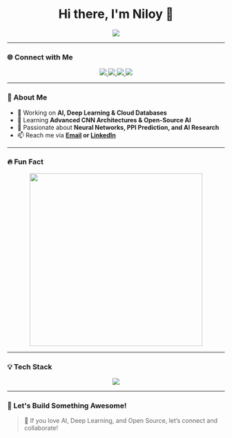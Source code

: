 <h1 align="center">Hi there, I'm Niloy 👋</h1>

<p align="center">
  <img src="https://readme-typing-svg.demolab.com?font=Fira+Code&size=24&pause=1000&color=00FF00&center=true&vCenter=true&width=500&lines=AI+%7C+Deep+Learning+%7C+Cloud+Databases;Passionate+about+Tech+%26+Research;Let's+build+cool+stuff+together!">
</p>

---

### **🌐 Connect with Me**  
<p align="center">
  <a href="https://linkedin.com/in/YOUR-LINKEDIN" target="_blank">
    <img src="https://img.shields.io/badge/LinkedIn-%230077B5.svg?style=for-the-badge&logo=linkedin&logoColor=white" />
  </a>
  <a href="https://twitter.com/YOUR-TWITTER" target="_blank">
    <img src="https://img.shields.io/badge/Twitter-%231DA1F2.svg?style=for-the-badge&logo=twitter&logoColor=white" />
  </a>
  <a href="mailto:your.email@example.com">
    <img src="https://img.shields.io/badge/Email-D14836.svg?style=for-the-badge&logo=gmail&logoColor=white" />
  </a>
  <a href="https://github.com/Niloy077" target="_blank">
    <img src="https://img.shields.io/badge/GitHub-%2312100E.svg?style=for-the-badge&logo=github&logoColor=white" />
  </a>
</p>

---

### **🧠 About Me**  
- 🔭 Working on **AI, Deep Learning & Cloud Databases**  
- 🌱 Learning **Advanced CNN Architectures & Open-Source AI**  
- 🎯 Passionate about **Neural Networks, PPI Prediction, and AI Research**  
- 📫 Reach me via **[Email](mailto:your.email@example.com) or [LinkedIn](https://linkedin.com/in/YOUR-LINKEDIN)**  

---

### **🔥 Fun Fact**  
<p align="center">
  <img src="https://media.giphy.com/media/qgQUggAC3Pfv687qPC/giphy.gif" width="400px">
</p>  

---

### **💡 Tech Stack**  
<p align="center">
  <img src="https://skillicons.dev/icons?i=python,tensorflow,pytorch,docker,linux,java,github,vscode,postgresql,aws" />
</p>

---

### **💬 Let's Build Something Awesome!**  
> 🚀 If you love AI, Deep Learning, and Open Source, let’s connect and collaborate!  
